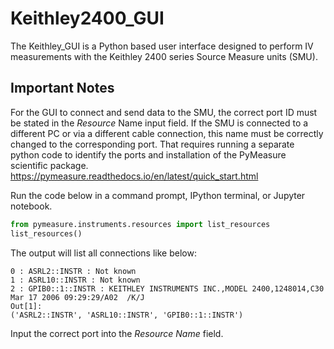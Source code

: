 # Keithley2400_GUI
The Keithley_GUI is a Python based user interface designed to perform IV measurements with the Keithley 2400 series Source Measure units (SMU).

## Important Notes

For the GUI to connect and send data to the SMU, the correct port ID must be stated in the _Resource_ Name input field. If the SMU is connected to a different PC or via a different cable connection, this name must be correctly changed to the corresponding port. That requires running a separate python code to identify the ports and installation of the PyMeasure scientific package. https://pymeasure.readthedocs.io/en/latest/quick_start.html

Run the code below in a command prompt, IPython terminal, or Jupyter notebook.

``` python
from pymeasure.instruments.resources import list_resources
list_resources()
```
 The output will list all connections like below:

```
0 : ASRL2::INSTR : Not known
1 : ASRL10::INSTR : Not known
2 : GPIB0::1::INSTR : KEITHLEY INSTRUMENTS INC.,MODEL 2400,1248014,C30   Mar 17 2006 09:29:29/A02  /K/J
Out[1]:
('ASRL2::INSTR', 'ASRL10::INSTR', 'GPIB0::1::INSTR')
```

Input the correct port into the _Resource Name_ field. 
